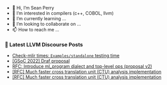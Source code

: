 - 👋 Hi, I’m Sean Perry
- 👀 I’m interested in compilers (c++, COBOL, llvm)
- 🌱 I’m currently learning ...
- 💞️ I’m looking to collaborate on ...
- 📫 How to reach me ...

<!---
s66perry/s66perry is a ✨ special ✨ repository because its `README.md` (this file) appears on your GitHub profile.
You can click the Preview link to take a look at your changes.
--->
### 📕 Latest LLVM Discourse Posts

<!-- DISCOURSE-LLVM:START -->
- [Check-mlir times: `Examples/standalone` testing time](https://discourse.llvm.org/t/check-mlir-times-examples-standalone-testing-time/6073?page=2#post_25)
- [[GSoC 2022] Draf proposal](https://discourse.llvm.org/t/gsoc-2022-draf-proposal/61773#post_1)
- [RFC: Introduce ml_program dialect and top-level ops &lpar;proposal v2&rpar;](https://discourse.llvm.org/t/rfc-introduce-ml-program-dialect-and-top-level-ops-proposal-v2/60907?page=3#post_47)
- [[RFC] Much faster cross translation unit &lpar;CTU&rpar; analysis implementation](https://discourse.llvm.org/t/rfc-much-faster-cross-translation-unit-ctu-analysis-implementation/61728#post_7)
- [[RFC] Much faster cross translation unit &lpar;CTU&rpar; analysis implementation](https://discourse.llvm.org/t/rfc-much-faster-cross-translation-unit-ctu-analysis-implementation/61728#post_6)
<!-- DISCOURSE-LLVM:END -->
